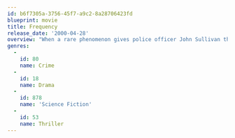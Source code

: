```yaml
---
id: b6f7305a-3756-45f7-a9c2-8a28706423fd
blueprint: movie
title: Frequency
release_date: '2000-04-28'
overview: "When a rare phenomenon gives police officer John Sullivan the chance to speak to his father, 30 years in the past, he takes the opportunity to prevent his dad's tragic death.  After his actions inadvertently give rise to a series of brutal murders he and his father must find a way to fix the consequences of altering time."
genres:
  -
    id: 80
    name: Crime
  -
    id: 18
    name: Drama
  -
    id: 878
    name: 'Science Fiction'
  -
    id: 53
    name: Thriller
---
```


